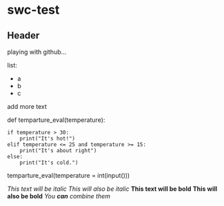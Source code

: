 # swc-test
## Header 
playing with github...

list:
- a
- b
- c

add more text

def temparture_eval(temperature):
    
    if temperature > 30:
        print("It's hot!")
    elif temperature <= 25 and temperature >= 15:
        print("It's about right")
    else: 
        print("It's cold.")

        
temparture_eval(temperature = int(input()))

*This text will be italic*
_This will also be italic_
**This text will be bold**
__This will also be bold__
*You **can** combine them*
    
